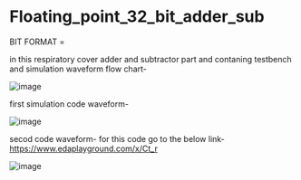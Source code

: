 # Floating_point_32_bit_adder_sub
BIT FORMAT = 

in this respiratory cover adder and subtractor part  and contaning testbench and simulation waveform
flow chart-

![image](https://user-images.githubusercontent.com/72481400/102757495-6c3d2000-4397-11eb-9855-6bc5491f1513.png)







first simulation code waveform-

![image](https://user-images.githubusercontent.com/72481400/102757191-f5078c00-4396-11eb-8eb5-26d8c65c7e31.png)

secod code waveform- for this code go to the  below link- 
https://www.edaplayground.com/x/Ct_r

![image](https://user-images.githubusercontent.com/72481400/102757232-03ee3e80-4397-11eb-93a3-8a39683d5988.png)
